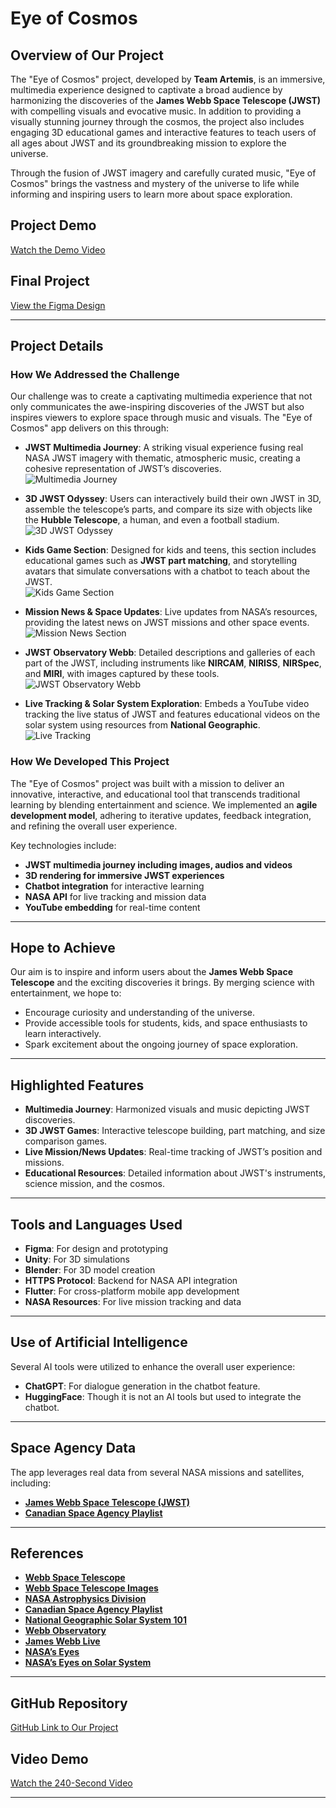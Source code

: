 # Eye of Cosmos

## Overview of Our Project

The "Eye of Cosmos" project, developed by **Team Artemis**, is an immersive, multimedia experience designed to captivate a broad audience by harmonizing the discoveries of the **James Webb Space Telescope (JWST)** with compelling visuals and evocative music. In addition to providing a visually stunning journey through the cosmos, the project also includes engaging 3D educational games and interactive features to teach users of all ages about JWST and its groundbreaking mission to explore the universe.

Through the fusion of JWST imagery and carefully curated music, "Eye of Cosmos" brings the vastness and mystery of the universe to life while informing and inspiring users to learn more about space exploration.

## Project Demo
[Watch the Demo Video](https://youtu.be/mtHMyOQ0vzA)

## Final Project
[View the Figma Design](https://www.figma.com/design/zlzt6VWXqtMSGrsUJv3i35/Eye_of_Cosmos_NSAC_2024?node-id=0-1&t=i2ojq7QDrltYai78-1)

---

## Project Details

### **How We Addressed the Challenge**

Our challenge was to create a captivating multimedia experience that not only communicates the awe-inspiring discoveries of the JWST but also inspires viewers to explore space through music and visuals. The "Eye of Cosmos" app delivers on this through:

- **JWST Multimedia Journey**: A striking visual experience fusing real NASA JWST imagery with thematic, atmospheric music, creating a cohesive representation of JWST’s discoveries.  
  <img src="/assets/Multimedia/1.PNG" alt="Multimedia Journey">

- **3D JWST Odyssey**: Users can interactively build their own JWST in 3D, assemble the telescope’s parts, and compare its size with objects like the **Hubble Telescope**, a human, and even a football stadium.  
  <img src="/assets/Multimedia/2.PNG" alt="3D JWST Odyssey">

- **Kids Game Section**: Designed for kids and teens, this section includes educational games such as **JWST part matching**, and storytelling avatars that simulate conversations with a chatbot to teach about the JWST.  
  <img src="/assets/Multimedia/3.PNG" alt="Kids Game Section">

- **Mission News & Space Updates**: Live updates from NASA’s resources, providing the latest news on JWST missions and other space events.  
  <img src="/assets/Multimedia/4.PNG" alt="Mission News Section">

- **JWST Observatory Webb**: Detailed descriptions and galleries of each part of the JWST, including instruments like **NIRCAM**, **NIRISS**, **NIRSpec**, and **MIRI**, with images captured by these tools.  
  <img src="/assets/Multimedia/5.PNG" alt="JWST Observatory Webb">

- **Live Tracking & Solar System Exploration**: Embeds a YouTube video tracking the live status of JWST and features educational videos on the solar system using resources from **National Geographic**.  
  <img src="/assets/Multimedia/6.PNG" alt="Live Tracking">

### **How We Developed This Project**

The "Eye of Cosmos" project was built with a mission to deliver an innovative, interactive, and educational tool that transcends traditional learning by blending entertainment and science. We implemented an **agile development model**, adhering to iterative updates, feedback integration, and refining the overall user experience.

Key technologies include:
- **JWST multimedia journey including images, audios and videos**
- **3D rendering for immersive JWST experiences**
- **Chatbot integration** for interactive learning
- **NASA API** for live tracking and mission data
- **YouTube embedding** for real-time content

---

## Hope to Achieve

Our aim is to inspire and inform users about the **James Webb Space Telescope** and the exciting discoveries it brings. By merging science with entertainment, we hope to:

- Encourage curiosity and understanding of the universe.
- Provide accessible tools for students, kids, and space enthusiasts to learn interactively.
- Spark excitement about the ongoing journey of space exploration.

---

## Highlighted Features

- **Multimedia Journey**: Harmonized visuals and music depicting JWST discoveries.
- **3D JWST Games**: Interactive telescope building, part matching, and size comparison games.
- **Live Mission/News Updates**: Real-time tracking of JWST’s position and missions.
- **Educational Resources**: Detailed information about JWST's instruments, science mission, and the cosmos.

---

## Tools and Languages Used

- **Figma**: For design and prototyping
- **Unity**: For 3D simulations
- **Blender**: For 3D model creation
- **HTTPS Protocol**: Backend for NASA API integration
- **Flutter**: For cross-platform mobile app development
- **NASA Resources**: For live mission tracking and data

---

## Use of Artificial Intelligence

Several AI tools were utilized to enhance the overall user experience:
- **ChatGPT**: For dialogue generation in the chatbot feature.
- **HuggingFace**: Though it is not an AI tools but used to integrate the chatbot.

---

## Space Agency Data

The app leverages real data from several NASA missions and satellites, including:
- **[James Webb Space Telescope (JWST)](https://webb.nasa.gov/)**
- **[Canadian Space Agency Playlist](https://www.asc-csa.gc.ca/eng/multimedia/moon-playlists.asp)**

---

## References

- **[Webb Space Telescope](https://webbtelescope.org/home)**
- **[Webb Space Telescope Images](https://www.asc-csa.gc.ca/eng/multimedia/moon-playlists.asp)**
- **[NASA Astrophysics Division](https://science.nasa.gov/astrophysics/)**
- **[Canadian Space Agency Playlist](https://www.asc-csa.gc.ca/eng/multimedia/moon-playlists.asp)**
- **[National Geographic Solar System 101](https://www.youtube.com/playlist?list=PLivjPDlt6ApTHMisqbFv2SmJ7x0333mFz)**
- **[Webb Observatory](https://science.nasa.gov/mission/webb/spacecraftoverview/)**
- **[James Webb Live](https://www.youtube.com/live/GN_j_kVsbpI)**
- **[NASA’s Eyes](https://science.nasa.gov/eyes/)**
- **[NASA’s Eyes on Solar System](https://eyes.nasa.gov/apps/solar-system/)**

---

## GitHub Repository
[GitHub Link to Our Project](https://github.com/Rakib-Hasan25/EyesOfCosmos.git)

## Video Demo
[Watch the 240-Second Video](https://youtu.be/2ydwoGXQ80Y)

---
